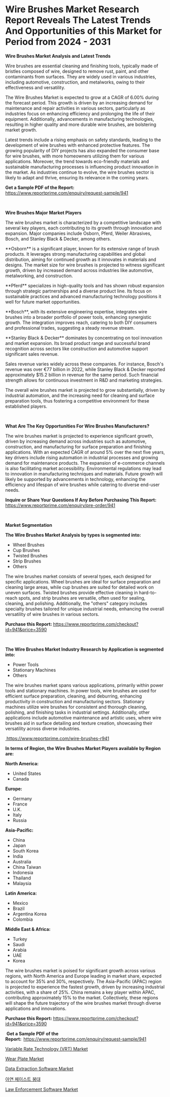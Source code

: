 <p><h1>Wire Brushes Market Research Report Reveals The Latest Trends And Opportunities of this Market for Period from 2024 - 2031</h1></p><p><strong>Wire Brushes Market Analysis and Latest Trends</strong></p>
<p><p>Wire brushes are essential cleaning and finishing tools, typically made of bristles composed of wire, designed to remove rust, paint, and other contaminants from surfaces. They are widely used in various industries, including automotive, construction, and metalworks, owing to their effectiveness and versatility.</p><p>The Wire Brushes Market is expected to grow at a CAGR of 6.00% during the forecast period. This growth is driven by an increasing demand for maintenance and repair activities in various sectors, particularly as industries focus on enhancing efficiency and prolonging the life of their equipment. Additionally, advancements in manufacturing technologies, resulting in higher quality and more durable wire brushes, are bolstering market growth.</p><p>Latest trends include a rising emphasis on safety standards, leading to the development of wire brushes with enhanced protective features. The growing popularity of DIY projects has also expanded the consumer base for wire brushes, with more homeowners utilizing them for various applications. Moreover, the trend towards eco-friendly materials and sustainable manufacturing processes is influencing product innovation in the market. As industries continue to evolve, the wire brushes sector is likely to adapt and thrive, ensuring its relevance in the coming years.</p></p>
<p><strong>Get a Sample PDF of the Report:&nbsp;</strong> <a href="https://www.reportprime.com/enquiry/request-sample/941">https://www.reportprime.com/enquiry/request-sample/941</a></p>
<p>&nbsp;</p>
<p><strong>Wire Brushes Major Market Players</strong></p>
<p><p>The wire brushes market is characterized by a competitive landscape with several key players, each contributing to its growth through innovation and expansion. Major companies include Osborn, Pferd, Weiler Abrasives, Bosch, and Stanley Black & Decker, among others.</p><p>**Osborn** is a significant player, known for its extensive range of brush products. It leverages strong manufacturing capabilities and global distribution, aiming for continued growth as it innovates in materials and designs. The market size for wire brushes is projected to witness significant growth, driven by increased demand across industries like automotive, metalworking, and construction.</p><p>**Pferd** specializes in high-quality tools and has shown robust expansion through strategic partnerships and a diverse product line. Its focus on sustainable practices and advanced manufacturing technology positions it well for future market opportunities.</p><p>**Bosch**, with its extensive engineering expertise, integrates wire brushes into a broader portfolio of power tools, enhancing synergistic growth. The integration improves reach, catering to both DIY consumers and professional trades, suggesting a steady revenue stream.</p><p>**Stanley Black & Decker** dominates by concentrating on tool innovation and market expansion. Its broad product range and successful brand recognition across sectors like construction and automotive support significant sales revenue.</p><p>Sales revenue varies widely across these companies. For instance, Bosch's revenue was over €77 billion in 2022, while Stanley Black & Decker reported approximately $15.2 billion in revenue for the same period. Such financial strength allows for continuous investment in R&D and marketing strategies.</p><p>The overall wire brushes market is projected to grow substantially, driven by industrial automation, and the increasing need for cleaning and surface preparation tools, thus fostering a competitive environment for these established players.</p></p>
<p>&nbsp;</p>
<p><strong>What Are The Key Opportunities For Wire Brushes Manufacturers?</strong></p>
<p><p>The wire brushes market is projected to experience significant growth, driven by increasing demand across industries such as automotive, construction, and manufacturing for surface preparation and finishing applications. With an expected CAGR of around 5% over the next five years, key drivers include rising automation in industrial processes and growing demand for maintenance products. The expansion of e-commerce channels is also facilitating market accessibility. Environmental regulations may lead to innovation in manufacturing techniques and materials. Future growth will likely be supported by advancements in technology, enhancing the efficiency and lifespan of wire brushes while catering to diverse end-user needs.</p></p>
<p><strong>Inquire or Share Your Questions If Any Before Purchasing This Report:</strong> <a href="https://www.reportprime.com/enquiry/pre-order/941">https://www.reportprime.com/enquiry/pre-order/941</a></p>
<p>&nbsp;</p>
<p><strong>Market Segmentation</strong></p>
<p><strong>The Wire Brushes Market Analysis by types is segmented into:</strong></p>
<p><ul><li>Wheel Brushes</li><li>Cup Brushes</li><li>Twisted Brushes</li><li>Strip Brushes</li><li>Others</li></ul></p>
<p><p>The wire brushes market consists of several types, each designed for specific applications. Wheel brushes are ideal for surface preparation and cleaning large areas, while cup brushes are suited for detailed work on uneven surfaces. Twisted brushes provide effective cleaning in hard-to-reach spots, and strip brushes are versatile, often used for sealing, cleaning, and polishing. Additionally, the "others" category includes specialty brushes tailored for unique industrial needs, enhancing the overall versatility of wire brushes in various sectors.</p></p>
<p><strong>Purchase this Report:&nbsp;</strong><a href="https://www.reportprime.com/checkout?id=941&price=3590">https://www.reportprime.com/checkout?id=941&price=3590</a></p>
<p>&nbsp;</p>
<p><strong>The Wire Brushes Market Industry Research by Application is segmented into:</strong></p>
<p><ul><li>Power Tools</li><li>Stationary Machines</li><li>Others</li></ul></p>
<p><p>The wire brushes market spans various applications, primarily within power tools and stationary machines. In power tools, wire brushes are used for efficient surface preparation, cleaning, and deburring, enhancing productivity in construction and manufacturing sectors. Stationary machines utilize wire brushes for consistent and thorough cleaning, polishing, and finishing tasks in industrial settings. Additionally, other applications include automotive maintenance and artistic uses, where wire brushes aid in surface detailing and texture creation, showcasing their versatility across diverse industries.</p></p>
<p><a href="https://www.reportprime.com/wire-brushes-r941">&nbsp;https://www.reportprime.com/wire-brushes-r941</a></p>
<p><strong>In terms of Region, the Wire Brushes Market Players available by Region are:</strong></p>
<p>
    <p> <strong> North America: </strong>
        <ul>
            <li>United States</li>
            <li>Canada</li>
        </ul>
        </p> 
    <p> <strong> Europe: </strong>
        <ul>
            <li>Germany</li>
            <li>France</li>
            <li>U.K.</li>
            <li>Italy</li>
            <li>Russia</li>
        </ul>
        </p> 
    <p> <strong> Asia-Pacific: </strong>
        <ul>
            <li>China</li>
            <li>Japan</li>
            <li>South Korea</li>
            <li>India</li>
            <li>Australia</li>
            <li>China Taiwan</li>
            <li>Indonesia</li>
            <li>Thailand</li>
            <li>Malaysia</li>
        </ul>
        </p> 
    <p> <strong> Latin America: </strong>
        <ul>
            <li>Mexico</li>
            <li>Brazil</li>
            <li>Argentina Korea</li>
            <li>Colombia</li>
        </ul>
        </p> 
    <p> <strong> Middle East & Africa: </strong>
        <ul>
            <li>Turkey</li>
            <li>Saudi</li>
            <li>Arabia</li>
            <li>UAE</li>
            <li>Korea</li>
        </ul>
    </p>
    </p>
<p><p>The wire brushes market is poised for significant growth across various regions, with North America and Europe leading in market share, expected to account for 35% and 30%, respectively. The Asia-Pacific (APAC) region is projected to experience the fastest growth, driven by increasing industrial activities, with a share of 25%. China remains a key player within APAC, contributing approximately 15% to the market. Collectively, these regions will shape the future trajectory of the wire brushes market through diverse applications and innovations.</p></p>
<p><strong>Purchase this Report: </strong><a href="https://www.reportprime.com/checkout?id=941&price=3590">https://www.reportprime.com/checkout?id=941&price=3590</a></p>
<p>&nbsp;<strong>Get a Sample PDF of the Report:&nbsp;&nbsp;</strong><a href="https://www.reportprime.com/enquiry/request-sample/941">https://www.reportprime.com/enquiry/request-sample/941</a></p>
<p><strong></strong></p>
<p><p><a href="https://issuu.com/reportprime-2/docs/variable-rate-technology-vrt-market_0c6e903276e530">Variable Rate Technology (VRT) Market</a></p><p><a href="https://www.linkedin.com/pulse/market-leaders-laggards-global-wear-plate-trends-forecast-2024-q3uye?trackingId=ZE0xwIvJQBOszSvmPjIZ4w%3D%3D">Wear Plate Market</a></p><p><a href="https://medium.com/@audieyost/global-data-extraction-software-market-opportunities-and-market-challenges-2024-2031-c23a1570911a">Data Extraction Software Market</a></p><p><a href="https://medium.com/@staceyhilll73/%EC%A0%84%EB%9E%B5%EC%A0%81-%EC%8B%9C%EC%9E%A5-%ED%86%B5%EC%B0%B0%EB%A0%A5-%EA%B8%80%EB%A1%9C%EB%B2%8C-%EC%95%84%EC%97%B0-%EB%B0%98%EC%B0%BD%EA%B3%A0-%EC%8B%9C%EC%9E%A5-2024-2031-797dd135eb12">아연 페이스트 붕대</a></p><p><a href="https://medium.com/@zoe.lambert5754/mapping-the-law-enforcement-software-market-trends-challenges-and-breakthroughs-2024-2031-ba46d8ad21e5">Law Enforcement Software Market</a></p></p>